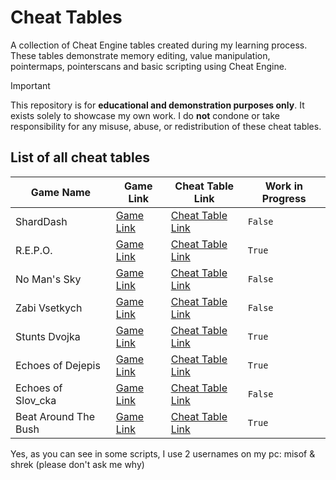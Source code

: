 # Cheat Tables

A collection of Cheat Engine tables created during my learning process. These tables demonstrate memory editing, value manipulation, pointermaps, pointerscans and basic scripting using Cheat Engine.

> [!IMPORTANT]
> This repository is for **educational and demonstration purposes only**. It exists solely to showcase my own work. I do **not** condone or take responsibility for any misuse, abuse, or redistribution of these cheat tables.

## List of all cheat tables

| Game Name               | Game Link                                                                      | Cheat Table Link                                        | Work in Progress |
|-------------------------|--------------------------------------------------------------------------------|---------------------------------------------------------|------------------|
| ShardDash               | [Game Link](https://martinarthur.itch.io/shard-dash)                           | [Cheat Table Link](./cheat-tables/ShardDash.CT)         | `False`          |
| R.E.P.O.                | [Game Link](https://store.steampowered.com/app/3241660/REPO/)                  | [Cheat Table Link](./cheat-tables/REPO.CT)              | `True`           |
| No Man's Sky            | [Game Link](https://store.steampowered.com/app/275850/No_Mans_Sky/)            | [Cheat Table Link](./cheat-tables/NoMansSky.CT)         | `False`          |
| Zabi Vsetkych           | [Game Link](https://odld25.itch.io/zabi-vsetkych)                              | [Cheat Table Link](./cheat-tables/ZabiVsetkych.CT)      | `False`          |
| Stunts Dvojka           | [Game Link](https://euhendurbalo.itch.io/stunts-dvojka)                        | [Cheat Table Link](./cheat-tables/StuntsDvojka.CT)      | `True`           |
| Echoes of Dejepis       | [Game Link](https://odld25.itch.io/echoes-of-dejepis)                          | [Cheat Table Link](./cheat-tables/EchoesOfDejepis.CT)   | `True`           |
| Echoes of Slov_cka      | [Game Link](https://odld25.itch.io/echoes-of-slov-cka)                         | [Cheat Table Link](./cheat-tables/EchoesOfSlov_cka.CT)  | `False`          |
| Beat Around The Bush    | [Game Link](https://store.steampowered.com/app/3099730/Beat_Around_The_Bush/)  | [Cheat Table Link](./cheat-tables/BeatAroundTheBush.CT) | `True`           |

Yes, as you can see in some scripts, I use 2 usernames on my pc: misof & shrek (please don't ask me why)